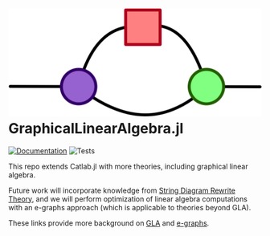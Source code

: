 # ![Logo](docs/src/assets/logo.png)  GraphicalLinearAlgebra.jl
[![Documentation](https://github.com/AlgebraicJulia/GraphicalLinearAlgebra.jl/workflows/Documentation/badge.svg)](https://algebraicjulia.github.io/GraphicalLinearAlgebra.jl/dev/)
![Tests](https://github.com/AlgebraicJulia/GraphicalLinearAlgebra.jl/workflows/Tests/badge.svg)

This repo extends Catlab.jl with more theories, including graphical linear algebra.

Future work will incorporate knowledge from [String Diagram Rewrite Theory](https://arxiv.org/abs/2012.01847), and we will perform optimization of linear algebra computations with an e-graphs approach (which is applicable to theories beyond GLA).

These links provide more background on [GLA](https://graphicallinearalgebra.net/) and [e-graphs](https://docs.rs/egg/0.6.0/egg/tutorials/_01_background/index.html).